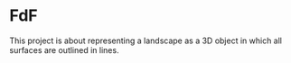 # FdF
This project is about representing a landscape as a 3D object in which all surfaces are outlined in lines.
